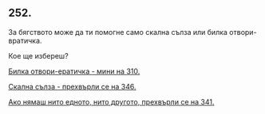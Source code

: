 ## 252.

За бягството може да ти помогне само скална сълза или билка
отвори-вратичка. 

Кое ще избереш?


[Билка отвори-ератичка - мини на 310.](./310)

[Скална сълза - прехвърли се на 346.](./346)

[Ако нямаш нито едното, нито другото, прехвърли се на 341.](./341)
